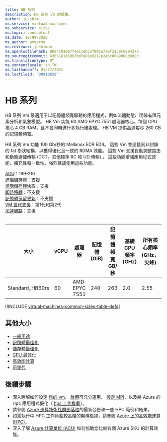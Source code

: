 ```yaml
---
title: HB 系列
description: HB 系列 Vm 的規格。
author: ju-shim
ms.service: virtual-machines
ms.subservice: sizes
ms.topic: conceptual
ms.date: 10/09/2020
ms.author: amverma
ms.reviewer: jushiman
ms.openlocfilehash: 86841910e7fee1cebc2f081a7a9f2159c689437b
ms.sourcegitcommit: 436518116963bd7e81e0217e246c80a9808dc88c
ms.translationtype: MT
ms.contentlocale: zh-TW
ms.lasthandoff: 01/27/2021
ms.locfileid: "98919828"
---
```

# <a name="hb-series"></a>HB 系列

HB 系列 Vm 最適用于以記憶體頻寬驅動的應用程式，例如流體動態、明確有限元素分析和氣象模型。 HB Vm 功能 60 AMD EPYC 7551 處理器核心，每個 CPU 核心 4 GB RAM，且不會同時進行多執行緒處理。 HB VM 提供高達每秒 260 GB 的記憶體頻寬。

HB 系列 Vm 功能 100 Gb/秒的 Mellanox EDR EDR。 這些 Vm 會連接到非封鎖的 fat 樹狀結構，以獲得優化且一致的 RDMA 效能。 這些 Vm 支援自動調整路由和動態連線傳輸 (DCT，其他標準 RC 和 UD 傳輸) 。 這些功能增強應用程式效能、擴充性和一致性，強烈建議使用這些功能。

[ACU](acu.md)：199-216<br>
[進階儲存體](premium-storage-performance.md)：支援<br>
[進階儲存體](premium-storage-performance.md)快取：支援<br>
[即時移轉](maintenance-and-updates.md)：不支援<br>
[記憶體保留更新](maintenance-and-updates.md)：不支援<br>
[VM 世代支援](generation-2.md)：第1代和第2代<br>
[加速網路](../virtual-network/create-vm-accelerated-networking-cli.md)：支援<br>
<br>

| 大小 | vCPU | 處理器 | 記憶體 (GiB) | 記憶體頻寬 GB/秒 | 基礎 CPU 頻率 (GHz)  | 所有核心頻率 (GHz，尖峰)  | 單一核心頻率 (GHz，尖峰)  | RDMA 效能 (Gb/秒)  | MPI 支援 | 暫存儲存體 (GiB) | 最大資料磁碟 | 最大 Ethernet Vnic |
| --- | --- | --- | --- | --- | --- | --- | --- | --- | --- | --- | --- | --- |
| Standard_HB60rs | 60 | AMD EPYC 7551 | 240 | 263 | 2.0 | 2.55 | 2.55 | 100 | 全部 | 700 | 4 | 8 |

[!INCLUDE [virtual-machines-common-sizes-table-defs](../../includes/virtual-machines-common-sizes-table-defs.md)]

## <a name="other-sizes"></a>其他大小

- [一般用途](sizes-general.md)
- [記憶體最佳化](sizes-memory.md)
- [儲存體最佳化](sizes-storage.md)
- [GPU 最佳化](sizes-gpu.md)
- [高效能計算](sizes-hpc.md)
- [前幾代](sizes-previous-gen.md)

## <a name="next-steps"></a>後續步驟
- 深入瞭解如何設定 [您的 vm](./workloads/hpc/configure.md)、 [啟用](./workloads/hpc/enable-infiniband.md)可充分運用、 [設定 MPI](./workloads/hpc/setup-mpi.md)，以及將 Azure 的 Hpc 應用程式優化（ [hpc 工作負載](./workloads/hpc/overview.md)）。
- 請參閱 [Azure 運算技術社群部落格](https://techcommunity.microsoft.com/t5/azure-compute/bg-p/AzureCompute)的最新公告和一些 HPC 範例和結果。
- 如需執行中 HPC 工作負載較高階的架構檢視，請參閱 [Azure 上的高效能運算 (HPC)](/azure/architecture/topics/high-performance-computing/)。
- 深入了解 [Azure 計算單位 (ACU)](acu.md) 如何協助您比較各個 Azure SKU 的計算效能。
